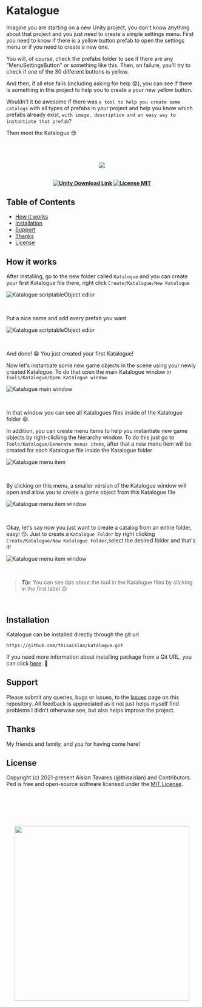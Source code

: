 # Katalogue

Imagine you are starting on a new Unity project, you don't know anything about that project and you just need to create a simple settings menu. First you need to know if there is a yellow button prefab to open the settings menu or if you need to create a new one.

You will, of course, check the prefabs folder to see if there are any "MenuSettingsButton" or something like this. Then, on failure, you'll try to check if one of the 30 different buttons is yellow.

And then, if all else fails (including asking for help :worried:), you can see if there is something in this project to help you to create a your new yellow button.

Wouldn't it be awesome if there was `a tool to help you create some catalogs` with all types of prefabs in your project and help you know which prefabs already exist, `with image, description and an easy way to instantiate that prefab`?

Then meet the Katalogue :heart_eyes:

<br>
<br>

<h4 align="center" style="text-align:center;">
  <a href="https://github.com/thisaislan/katalogue">
    <img src="Assets/Editor/Resources/katalogue_mini_logo.png">    
  </a>

<br>
<br>

<p align="center">
    <a href="https://unity3d.com/get-unity/download">
        <img src="https://img.shields.io/badge/unity-tools-blue" alt="Unity Download Link"></a>
    <a href="https://github.com/thisaislan/persistence-easy-to-delete/blob/main/LICENSE.md">
        <img src="https://img.shields.io/badge/License-MIT-brightgreen.svg" alt="License MIT"></a>
</p>


## Table of Contents
- [How it works](#How-it-works)
- [Installation](#Installation)
- [Support](#Support)
- [Thanks](#Thanks)
- [License](#License)


## How it works

After installing, go to the new folder called `Katalogue` and you can create your first Katalogue file there, right click `Create/Katalogue/New Katalogue`

![Katalogue scriptableObject edior](https://github.com/thisaislan/just-images/raw/main/images/katalogue/katalogue_scriptable_object_edior.png)

<br>

Put a nice name and add every prefab you want

![Katalogue scriptableObject edior](https://github.com/thisaislan/just-images/raw/main/images/katalogue/katalogue_scriptable_object_edior_with_data.png)

<br>

And done! :grin: You just created your first Katalogue!

Now let's instantiate some new game objects in the scene using your newly created Katalogue. To do that open the main Katalogue window in `Tools/Katalogue/Open Katalogue window`

![Katalogue main window](https://github.com/thisaislan/just-images/raw/main/images/katalogue/katalogue_main_window.png)

<br>

In that window you can see all Katalogues files inside of the Katalogue folder :smiley:.

In addition, you can create menu items to help you instantiate new game objects by right-clicking the hierarchy window. To do this just go to `Tools/Katalogue/Generate menus items`, after that a new menu item will be created for each Katalogue file inside the Katalogue folder

![Katalogue menu item](https://github.com/thisaislan/just-images/raw/main/images/katalogue/katalogue_menu_item.png)

<br>

By clicking on this menu, a smaller version of the Katalogue window will open and allow you to create a game object from this Katalogue file

![Katalogue menu item window](https://github.com/thisaislan/just-images/raw/main/images/katalogue/katalogue_menu_item_window.png)

<br>

Okay, let's say now you just want to create a catalog from an entire folder, easy! :smirk:. Just to create a `Katalogue Folder` by right clicking `Create/Katalogue/New Katalogue Folder`,select the desired folder and that's it!

![Katalogue menu item window](https://github.com/thisaislan/just-images/raw/main/images/katalogue/katalogue_folder_scriptable_object_edior.png)

<br>

> **_Tip_**: You can see tips about the tool in the Katalogue files by clicking in the first label :wink:

<br>

## Installation

Katalogue can be installed directly through the git url
```
https://github.com/thisaislan/katalogue.git
```

If you need more information about installing package from a Git URL, you can click [here](https://docs.unity3d.com/Manual/upm-ui-giturl.html). :slightly_smiling_face:


## Support
Please submit any queries, bugs or issues, to the [Issues](https://github.com/thisaislan/katalogue/issues) page on this repository. All feedback is appreciated as it not just helps myself find problems I didn't otherwise see, but also helps improve the project.


## Thanks
My friends and family, and you for having come here!


## License
Copyright (c) 2021-present Aislan Tavares (@thisaislan) and Contributors. Ped is free and open-source software licensed under the [MIT License](https://github.com/thisaislan/katalogue/blob/main/LICENSE.md).


<!--
  ko-fi donation button 
 -->
<br>
<br>
<br>
<br>
<h4 align="center" style="text-align:center;">
  <a href="https://ko-fi.com/thisaislan">
    <img src="https://github.com/thisaislan/just-images/raw/main/images/ko-fi/ko-fi_donation_banner.gif" style="width: 460px">
  </a>
</h4>
<br>
<br>
<br>
<br>
